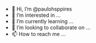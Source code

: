 - 👋 Hi, I’m @paulohsppires
- 👀 I’m interested in ...
- 🌱 I’m currently learning ...
- 💞️ I’m looking to collaborate on ...
- 📫 How to reach me ...

<!---
paulohsppires/paulohsppires is a ✨ special ✨ repository because its `README.md` (this file) appears on your GitHub profile.
You can click the Preview link to take a look at your changes.
--->
